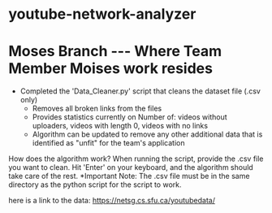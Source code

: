 # youtube-network-analyzer
# Moses Branch --- Where Team Member Moises work resides

- Completed the 'Data_Cleaner.py' script that cleans the dataset file (.csv only)
    * Removes all broken links from the files
    * Provides statistics currently on Number of: videos without uploaders, videos with length 0, videos with no links
    * Algorithm can be updated to remove any other additional data that is identified as "unfit" for the team's application

How does the algorithm work?
    When running the script, provide the .csv file you want to clean. Hit 'Enter' on your keyboard, and the algorithm should take care of the rest.
    *Important Note: The .csv file must be in the same directory as the python script for the script to work.
    

here is a link to the data:
https://netsg.cs.sfu.ca/youtubedata/
